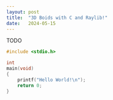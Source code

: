 ```yaml
---
layout: post
title:  "3D Boids with C and Raylib!"
date:   2024-05-15
---
```


TODO

```c
#include <stdio.h>

int
main(void)
{
    printf("Hello World!\n");
    return 0;
}
```
